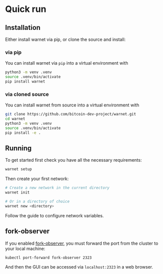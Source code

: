 # Quick run

## Installation

Either install warnet via pip, or clone the source and install:

### via pip

You can install warnet via `pip` into a virtual environment with

```bash
python3 -m venv .venv
source .venv/bin/activate
pip install warnet
```

### via cloned source

You can install warnet from source into a virtual environment with

```bash
git clone https://github.com/bitcoin-dev-project/warnet.git
cd warnet
python3 -m venv .venv
source .venv/bin/activate
pip install -e .
```

## Running

To get started first check you have all the necessary requirements:

```bash
warnet setup
```

Then create your first network:

```bash
# Create a new network in the current directory
warnet init

# Or in a directory of choice
warnet new <directory>
```

Follow the guide to configure network variables.

## fork-observer

If you enabled [fork-observer](https://github.com/0xB10C/fork-observer), you must forward the port from the cluster to your local machine:

```bash
kubectl port-forward fork-observer 2323
```

And then the GUI can be accessed via `localhost:2323` in a web browser.
